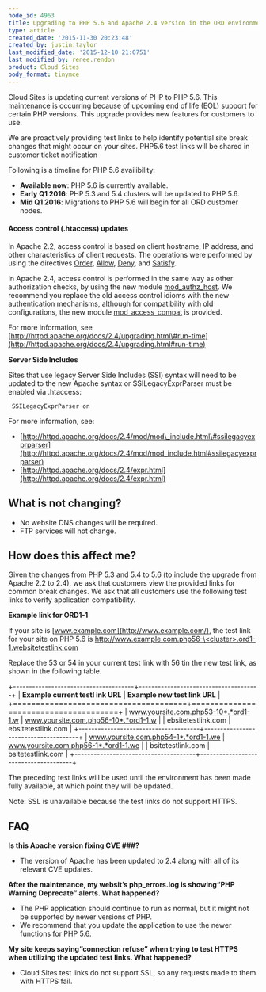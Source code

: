 ```yaml
---
node_id: 4963
title: Upgrading to PHP 5.6 and Apache 2.4 version in the ORD environment
type: article
created_date: '2015-11-30 20:23:48'
created_by: justin.taylor
last_modified_date: '2015-12-10 21:0751'
last_modified_by: renee.rendon
product: Cloud Sites
body_format: tinymce
---
```


Cloud Sites is updating current versions of PHP to PHP 5.6. This
maintenance is occurring because of upcoming end of life (EOL) support
for certain PHP versions. This upgrade provides new features for
customers to use.

We are proactively providing test links to help identify potential site
break changes that might occur on your sites. PHP5.6 test links will be
shared in customer ticket notification

Following is a timeline for PHP 5.6 availibility:

-   **Available now**: PHP 5.6 is currently available.
-   **Early Q1 2016**: PHP 5.3 and 5.4 clusters will be updated to PHP
    5.6.
-   **Mid Q1 2016**: Migrations to PHP 5.6 will begin for all ORD
    customer nodes.

#### **Access control (.htaccess) updates**

In Apache 2.2, access control is based on client hostname, IP address,
and other characteristics of client requests. The operations were
performed by using the
directives [Order](http://httpd.apache.org/docs/2.4/mod/mod_access_compat.html#order), [Allow](http://httpd.apache.org/docs/2.4/mod/mod_access_compat.html#allow), [Deny](http://httpd.apache.org/docs/2.4/mod/mod_access_compat.html#deny),
and [Satisfy](http://httpd.apache.org/docs/2.4/mod/mod_access_compat.html#satisfy).

In Apache 2.4, access control is performed in the same way as other
authorization checks, by using the new module
[mod\_authz\_host](http://httpd.apache.org/docs/2.4/mod/mod_authz_host.html).
We recommend you replace the old access control idioms with the new
authentication mechanisms, although for compatibility with old
configurations, the new
module [mod\_access\_compat](http://httpd.apache.org/docs/2.4/mod/mod_access_compat.html) is
provided.

For more information, see
[http://httpd.apache.org/docs/2.4/upgrading.html\#run-time](http://httpd.apache.org/docs/2.4/upgrading.html#run-time)

**Server Side Includes**

Sites that use legacy Server Side Includes (SSI) syntax will need to be
updated to the new Apache syntax or SSILegacyExprParser must be enabled
via .htaccess:

     SSILegacyExprParser on 

For more information, see:

-   [http://httpd.apache.org/docs/2.4/mod/mod\_include.html\#ssilegacyexprparser](http://httpd.apache.org/docs/2.4/mod/mod_include.html#ssilegacyexprparser)
-   [http://httpd.apache.org/docs/2.4/expr.html](http://httpd.apache.org/docs/2.4/expr.html)

**What is not changing?**
-------------------------

-   No website DNS changes will be required.
-   FTP services will not change.  

**How does this affect me?**
----------------------------

Given the changes from PHP 5.3 and 5.4 to 5.6 (to include the upgrade
from Apache 2.2 to 2.4), we ask that customers view the provided links
for common break changes. We ask that all customers use the following
test links to verify application compatibility. 

**Example link for ORD1-1**

If your site is [www.example.com](http://www.example.com/), the test
link for your site on PHP 5.6 is
[http://www.example.com.php56-\<cluster\>.ord1-1.websitetestlink.com](http://www.example.com.php56-testing.ord1-1.websitetestlink.com/)

Replace the 53 or 54 in your current test link with 56 tin the new test
link, as shown in the following table.

+--------------------------------------+--------------------------------------+
| **Example current testl ink URL**    | **Example new test link URL**        |
+======================================+======================================+
| www.yoursite.com.php53-10*.*ord1-1.w | www.yoursite.com.php56-10*.*ord1-1.w |
| ebsitetestlink.com                   | ebsitetestlink.com                   |
+--------------------------------------+--------------------------------------+
| www.yoursite.com.php54-1*.*ord1-1.we | www.yoursite.com.php56-1*.*ord1-1.we |
| bsitetestlink.com                    | bsitetestlink.com                    |
+--------------------------------------+--------------------------------------+

The preceding test links will be used until the environment has been
made fully available, at which point they will be updated.

Note: SSL is unavailable because the test links do not support HTTPS.

**FAQ**
-------

**Is this Apache version fixing CVE \#\#\#?**

-   The version of Apache has been updated to 2.4 along with all of its
    relevant CVE updates.

**After the maintenance, my websit&rsquo;s php\_errors.log is showing&ldquo;PHP
Warning Deprecate&rdquo; alerts. What happened?**

-   The PHP application should continue to run as normal, but it might
    not be supported by newer versions of PHP.
-   We recommend that you update the application to use the newer
    functions for PHP 5.6.

**My site keeps saying&ldquo;connection refuse&rdquo; when trying to test HTTPS
when utilizing the updated test links. What happened?**

-   Cloud Sites test links do not support SSL, so any requests made to
    them with HTTPS fail.


